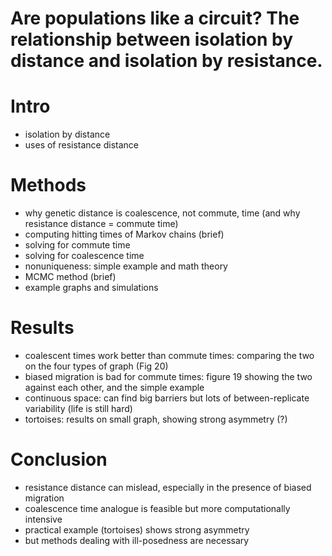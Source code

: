 # Are populations like a circuit? The relationship between isolation by distance and isolation by resistance.

# Intro

- isolation by distance
- uses of resistance distance

# Methods

- why genetic distance is coalescence, not commute, time (and why resistance distance = commute time)
- computing hitting times of Markov chains (brief)
- solving for commute time
- solving for coalescence time
- nonuniqueness: simple example and math theory
- MCMC method (brief)
- example graphs and simulations

# Results

- coalescent times work better than commute times: comparing the two on the four types of graph (Fig 20)
- biased migration is bad for commute times: figure 19 showing the two against each other, and the simple example
- continuous space: can find big barriers but lots of between-replicate variability (life is still hard)
- tortoises: results on small graph, showing strong asymmetry (?)

# Conclusion

- resistance distance can mislead, especially in the presence of biased migration
- coalescence time analogue is feasible but more computationally intensive
- practical example (tortoises) shows strong asymmetry
- but methods dealing with ill-posedness are necessary

